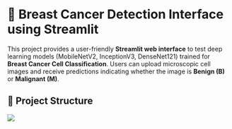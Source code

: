 # 🧪 Breast Cancer Detection Interface using Streamlit

This project provides a user-friendly **Streamlit web interface** to test deep learning models (MobileNetV2, InceptionV3, DenseNet121) trained for **Breast Cancer Cell Classification**. Users can upload microscopic cell images and receive predictions indicating whether the image is **Benign (B)** or **Malignant (M)**.

## 📂 Project Structure

![](ss/)
